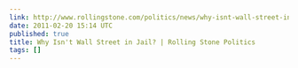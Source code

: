 ```yaml
---
link: http://www.rollingstone.com/politics/news/why-isnt-wall-street-in-jail-20110216?print=true
date: 2011-02-20 15:14 UTC
published: true
title: Why Isn't Wall Street in Jail? | Rolling Stone Politics
tags: []
---
```



